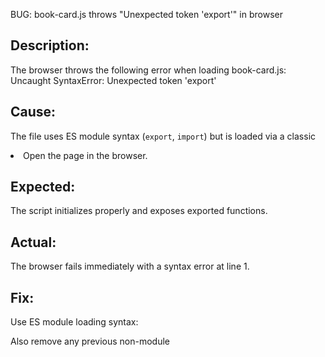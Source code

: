 BUG: book-card.js throws "Unexpected token 'export'" in browser

Description:
-------------
The browser throws the following error when loading book-card.js:
  Uncaught SyntaxError: Unexpected token 'export'

Cause:
-------
The file uses ES module syntax (`export`, `import`) but is loaded via a classic <script> tag without `type="module"`.

Steps to Reproduce:
---------------------
1. Include book-card.js using:
     <script src="/components/book-card/book-card.js" defer></script>
2. Open the page in the browser.

Expected:
----------
The script initializes properly and exposes exported functions.

Actual:
---------
The browser fails immediately with a syntax error at line 1.

Fix:
-----
Use ES module loading syntax:
  <script type="module">
    import { initBookCards, openReader } from '/components/book-card/book-card.js';
    // your logic...
  </script>

Also remove any previous non-module <script> tags referencing the same file.

Status:
--------
Open – Needs either:
  - consistent use of `type="module"` in HTML
  - OR fallback to classic syntax (remove exports) if ES modules aren't desired
